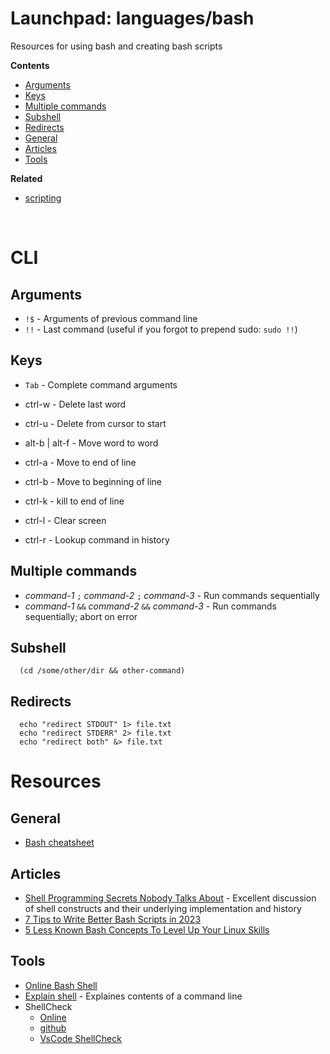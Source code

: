 # Launchpad: languages/bash
Resources for using bash and creating bash scripts

**Contents**
<!-- vscode-markdown-toc -->
* [Arguments](#Arguments)
* [Keys](#Keys)
* [Multiple commands](#Multiplecommands)
* [Subshell](#Subshell)
* [Redirects](#Redirects)
* [General](#General)
* [Articles](#Articles)
* [Tools](#Tools)

<!-- vscode-markdown-toc-config
	numbering=false
	autoSave=true
	/vscode-markdown-toc-config -->
<!-- /vscode-markdown-toc -->
**Related**
  * [scripting](./scripting)

</br>

# CLI
## <a name='Arguments'></a>Arguments
  * `!$` - Arguments of previous command line
  * `!!` - Last command (useful if you forgot to prepend sudo: `sudo !!`)

## <a name='Keys'></a>Keys
  * `Tab` - Complete command arguments
  * ctrl-w - Delete last word
  * ctrl-u - Delete from cursor to start
  * alt-b | alt-f - Move word to word

  * ctrl-a - Move to end of line
  * ctrl-b - Move to beginning of line
  * ctrl-k - kill to end of line
  * ctrl-l - Clear screen
  * ctrl-r - Lookup command in history 

## <a name='Multiplecommands'></a>Multiple commands
  * *command-1* `;` *command-2* `;`  *command-3*  - Run commands sequentially
  * *command-1* `&&` *command-2* `&&` *command-3*  - Run commands sequentially; abort on error 

## <a name='Subshell'></a>Subshell
```
  (cd /some/other/dir && other-command)
```

## <a name='Redirects'></a>Redirects
```
  echo "redirect STDOUT" 1> file.txt
  echo "redirect STDERR" 2> file.txt
  echo "redirect both" &> file.txt
```


# Resources
## <a name='General'></a>General
  * [Bash cheatsheet](https://devhints.io/bash)

## <a name='Articles'></a>Articles
  * [Shell Programming Secrets Nobody Talks About](https://www.codeproject.com/Articles/5355689/Shell-Programming-Secrets-Nobody-Talks-About-Part) - Excellent discussion of shell constructs and their underlying implementation and history
  * [7 Tips to Write Better Bash Scripts in 2023](https://geekjob.tech/7-tips-to-write-better-bash-scripts-in-2023-8299f5a59b87)
  * [5 Less Known Bash Concepts To Level Up Your Linux Skills](https://levelup.gitconnected.com/5-less-known-bash-concepts-to-level-up-your-linux-skills-7bcf363804d1)

## <a name='Tools'></a>Tools 
  * [Online Bash Shell](https://www.jdoodle.com/test-bash-shell-script-online/)
  * [Explain shell](https://explainshell.com/) - Explaines contents of a command line
  * ShellCheck
    * [Online](https://www.shellcheck.net/)
    * [github](https://github.com/koalaman/shellcheck.net)
    * [VsCode ShellCheck](https://github.com/vscode-shellcheck/vscode-shellcheck)



